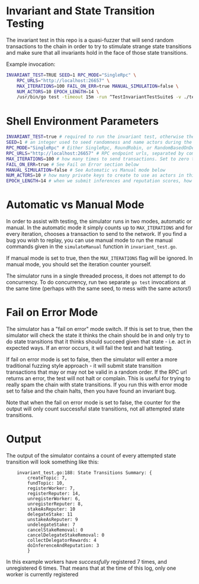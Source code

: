 # Invariant and State Transition Testing

The invariant test in this repo is a quasi-fuzzer that will send random transactions to the chain in order to try to stimulate strange state transitions and make sure that all invariants hold in the face of those state transitions.

Example invocation:

```bash
INVARIANT_TEST=TRUE SEED=1 RPC_MODE="SingleRpc" \
    RPC_URLS="http://localhost:26657" \
    MAX_ITERATIONS=100 FAIL_ON_ERR=true MANUAL_SIMULATION=false \
    NUM_ACTORS=10 EPOCH_LENGTH=14 \
    /usr/bin/go test -timeout 15m -run ^TestInvariantTestSuite$ -v ./test/invariant
```

# Shell Environment Parameters

```bash
INVARIANT_TEST=true # required to run the invariant test, otherwise the script will not run
SEED=1 # an integer used to seed randomness and name actors during the test (e.g. run3_actor7)
RPC_MODE="SingleRpc" # Either SingleRpc, RoundRobin, or RandomBasedOnDeterministicSeed - how to interact with multiple RPC endpoints
RPC_URLS="http://localhost:26657" # RPC endpoint urls, separated by comma if multiple
MAX_ITERATIONS=100 # how many times to send transactions. Set to zero to continue forever
FAIL_ON_ERR=true # See Fail on Error section below
MANUAL_SIMULATION=false # See Automatic vs Manual mode below
NUM_ACTORS=10 # how many private keys to create to use as actors in this play
EPOCH_LENGTH=14 # when we submit inferences and reputation scores, how long to wait in between the inference and the reputation
```

# Automatic vs Manual Mode

In order to assist with testing, the simulator runs in two modes, automatic or manual. In the automatic mode it simply counts up to `MAX_ITERATIONS` and for every iteration, chooses a transaction to send to the network. If you find a bug you wish to replay, you can use manual mode to run the manual commands given in the `simulateManual` function in `invariant_test.go`.

If manual mode is set to true, then the `MAX_ITERATIONS` flag will be ignored. In manual mode, you should set the iteration counter yourself.

The simulator runs in a single threaded process, it does not attempt to do concurrency. To do concurrency, run two separate `go test` invocations at the same time (perhaps with the same seed, to mess with the same actors!)

# Fail on Error Mode

The simulator has a "fail on error" mode switch. If this is set to true, then the simulator will check the state it thinks the chain should be in and only try to do state transitions that it thinks should succeed given that state - i.e. act in expected ways. If an error occurs, it will fail the test and halt testing.

If fail on error mode is set to false, then the simulator will enter a more traditional fuzzing style approach - it will submit state transition transactions that may or may not be valid in a random order. If the RPC url returns an error, the test will not halt or complain. This is useful for trying to really spam the chain with state transitions. If you run this with error mode set to false and the chain halts, then you have found an invariant bug.

Note that when the fail on error mode is set to false, the counter for the output will only count successful state transitions, not all attempted state transitions.

# Output

The output of the simulator contains a count of every attempted state transition will look something like this:

```
    invariant_test.go:188: State Transitions Summary: {
        createTopic: 7, 
        fundTopic: 10, 
        registerWorker: 7, 
        registerReputer: 14, 
        unregisterWorker: 6, 
        unregisterReputer: 8, 
        stakeAsReputer: 10
        delegateStake: 11
        unstakeAsReputer: 9
        undelegateStake: 7
        cancelStakeRemoval: 0
        cancelDelegateStakeRemoval: 0
        collectDelegatorRewards: 4
        doInferenceAndReputation: 3
        }
```

In this example workers have _successfully_ registered 7 times, and unregistered 6 times. That means that at the time of this log, only one worker is currently registered
